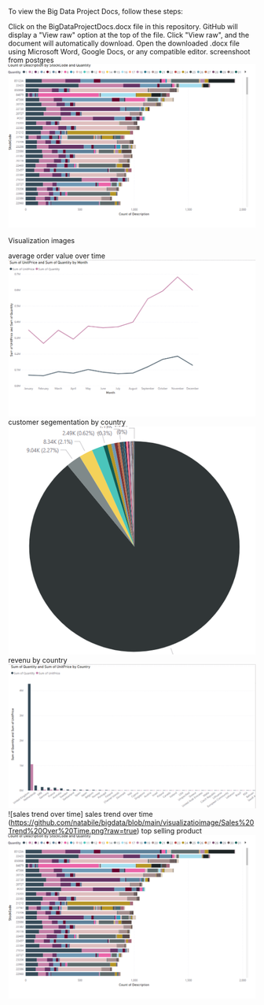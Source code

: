 To view the Big Data Project Docs, follow these steps:

Click on the BigDataProjectDocs.docx file in this repository.
GitHub will display a "View raw" option at the top of the file.
Click "View raw", and the document will automatically download.
Open the downloaded .docx file using Microsoft Word, Google Docs, or any compatible editor.
screenshoot from postgres
![top selling product](https://github.com/natabile/bigdata/blob/main/visualizatioimage/Top%20Selling%20Products.png?raw=true)

Visualization images

average order value over time
![average order value over time](https://github.com/natabile/bigdata/blob/main/visualizatioimage/Average%20Order%20Value%20Over%20Time.png?raw=true)
customer segementation by country
![customer segementation by country](https://github.com/natabile/bigdata/blob/main/visualizatioimage/Customer%20Segmentation%20by%20Country.png?raw=true)
revenu by country
![revenu by country](https://github.com/natabile/bigdata/blob/main/visualizatioimage/Revenue%20by%20Country.png?raw=true)
![sales trend over time]
sales trend over time
(https://github.com/natabile/bigdata/blob/main/visualizatioimage/Sales%20Trend%20Over%20Time.png?raw=true)
top selling product
![top selling product](https://github.com/natabile/bigdata/blob/main/visualizatioimage/Top%20Selling%20Products.png?raw=true)



